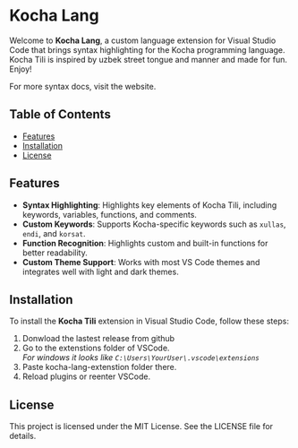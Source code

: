 # Kocha Lang

Welcome to **Kocha Lang**, a custom language extension for Visual Studio Code that brings syntax highlighting for the Kocha programming language.
Kocha Tili is inspired by uzbek street tongue and manner and made for fun. Enjoy!

For more syntax docs, visit the website.

## Table of Contents
- [Features](#features)
- [Installation](#installation)
- [License](#license)


## Features

- **Syntax Highlighting**: Highlights key elements of Kocha Tili, including keywords, variables, functions, and comments.
- **Custom Keywords**: Supports Kocha-specific keywords such as `xullas`, `endi`, and `korsat`.
- **Function Recognition**: Highlights custom and built-in functions for better readability.
- **Custom Theme Support**: Works with most VS Code themes and integrates well with light and dark themes.


## Installation

To install the **Kocha Tili** extension in Visual Studio Code, follow these steps:

1. Donwload the lastest release from github
2. Go to the extenstions folder of VSCode. \
  *For windows it looks like `C:\Users\YourUser\.vscode\extensions`*
3. Paste kocha-lang-extenstion folder there.
4. Reload plugins or reenter VSCode.

## License
This project is licensed under the MIT License. See the LICENSE file for details.